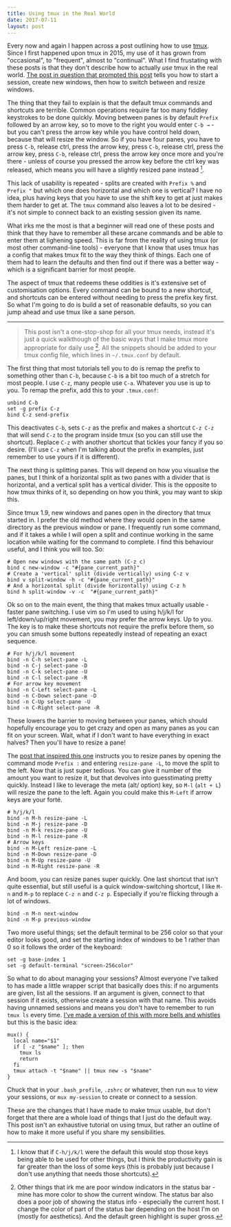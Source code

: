 ```yaml
---
title: Using tmux in the Real World
date: 2017-07-11
layout: post
---
```


Every now and again I happen across a post outlining how to use [tmux](https://tmux.github.io). Since I first happened upon tmux in 2015, my use of it has grown from "occasional", to "frequent", almost to "continual". What I find frustating with these posts is that they don't describe how to actually _use_ tmux in the real world. [The post in question that prompted this post](https://hackernoon.com/a-gentle-introduction-to-tmux-8d784c404340) tells you how to start a session, create new windows, then how to switch between and resize windows.

The thing that they fail to explain is that the default tmux commands and shortcuts are terrible. Common operations require far too many fiddley keystrokes to be done quickly. Moving between panes is by default `Prefix` followed by an arrow key, so to move to the right you would enter `C-b →` - but you can't press the arrow key while you have control held down, because that will resize the window. So if you have four panes, you have to press `C-b`, release ctrl, press the arrow key, press `C-b`, release ctrl, press the arrow key, press `C-b`, release ctrl, press the arrow key once more and you're there - unless of course you pressed the arrow key before the ctrl key was released, which means you will have a slightly resized pane instead [^keybindings-note].

[^keybindings-note]: I know that if `C-h/j/k/l` were the default this would stop those keys being able to be used for other things, but I think the productivity gain is far greater than the loss of some keys (this is probably just because I don't use anything that needs those shortcuts).

This lack of usability is repeated - splits are created with `Prefix %` and `Prefix "` but which one does horizontal and which one is vertical? I have no idea, plus having keys that you have to use the shift key to get at just makes them harder to get at. The `tmux` command also leaves a lot to be desired - it's not simple to connect back to an existing session given its name.

What irks me the most is that a beginner will read one of these posts and think that they have to remember all these arcane commands and be able to enter them at lighening speed. This is far from the reality of using tmux (or most other command-line tools) - everyone that I know that uses tmux has a config that makes tmux fit to the way they think of things. Each one of them had to learn the defaults and then find out if there was a better way - which is a significant barrier for most people.

The aspect of tmux that redeems these oddities is it's extensive set of customisation options. Every command can be bound to a new shortcut, and shortcuts can be entered without needing to press the prefix key first. So what I'm going to do is build a set of reasonable defaults, so you can jump ahead and use tmux like a sane person.

---

> This post isn't a one-stop-shop for all your tmux needs, instead it's just a quick walkthough of the basic ways that I make tmux more appropriate for daily use [^other-notes]. All the snippets should be added to your tmux config file, which lines in `~/.tmux.conf` by default.  

[^other-notes]: Other things that irk me are poor window indicators in the status bar - mine has more color to show the current window. The status bar also does a poor job of showing the status info - especially the current host. I change the color of part of the status bar depending on the host I'm on (mostly for aesthetics). And the default green highlight is super gross.

The first thing that most tutorials tell you to do is remap the prefix to something other than `C-b`, because `C-b` is a bit too much of a stretch for most people. I use `C-z`, many people use `C-a`. Whatever you use is up to you. To remap the prefix, add this to your `.tmux.conf`:

```
unbind C-b
set -g prefix C-z
bind C-z send-prefix
```

This deactivates `C-b`, sets `C-z` as the prefix and makes a shortcut `C-z C-z` that will send `C-z` to the program inside tmux (so you can still use the shortcut). Replace `C-z` with another shortcut that tickles your fancy if you so desire. (I'll use `C-z` when I'm talking about the prefix in examples, just remember to use yours if it is different).

The next thing is splitting panes. This will depend on how you visualise the panes, but I think of a horizontal split as two panes with a divider that is horizontal, and a vertical split has a vertical divider. This is the opposite to how tmux thinks of it, so depending on how you think, you may want to skip this.

Since tmux 1.9, new windows and panes open in the directory that tmux started in. I prefer the old method where they would open in the same directory as the previous window or pane. I frequently run some command, and if it takes a while I will open a split and continue working in the same location while waiting for the command to complete. I find this behaviour useful, and I think you will too. So:

```
# Open new windows with the same path (C-z c)
bind c new-window -c "#{pane_current_path}"
# Create a 'vertical' split (divide vertically) using C-z v
bind v split-window -h -c "#{pane_current_path}"
# And a horizontal split (divide horizontally) using C-z h
bind h split-window -v -c  "#{pane_current_path}"
```

Ok so on to the main event, the thing that makes tmux actually usable - faster pane switching. I use vim so I'm used to using h/j/k/l for left/down/up/right movement, you may prefer the arrow keys. Up to you. The key is to make these shortcuts not require the prefix before them, so you can smush some buttons repeatedly instead of repeating an exact sequence.

```
# For h/j/k/l movement
bind -n C-h select-pane -L
bind -n C-j select-pane -D
bind -n C-k select-pane -U
bind -n C-l select-pane -R
# For arrow key movement
bind -n C-Left select-pane -L
bind -n C-Down select-pane -D
bind -n C-Up select-pane -U
bind -n C-Right select-pane -R
```

These lowers the barrier to moving between your panes, which should hopefully encourage you to get crazy and open as many panes as you can fit on your screen. Wait, what if I don't want to have everything in exact halves? Then you'll have to resize a pane!

The [post that inspired this one](https://hackernoon.com/a-gentle-introduction-to-tmux-8d784c404340) instructs you to resize panes by opening the command mode `Prefix :` and entering `resize-pane -L`, to move the split to the left. Now that is just super tedious. You can give it number of the amount you want to resize it, but that devolves into guesstimating pretty quickly. Instead I like to leverage the meta (alt/ option) key, so `M-l` (`alt + L`) will resize the pane to the left. Again you could make this `M-Left` if arrow keys are your forté.

```
# h/j/k/l
bind -n M-h resize-pane -L
bind -n M-j resize-pane -D
bind -n M-k resize-pane -U
bind -n M-l resize-pane -R
# Arrow keys
bind -n M-Left resize-pane -L
bind -n M-Down resize-pane -D
bind -n M-Up resize-pane -U
bind -n M-Right resize-pane -R
```

And boom, you can resize panes super quickly. One last shortcut that isn't quite essential, but still useful is a quick window-switching shortcut, I like `M-n` and `M-p` to replace `C-z n` and `C-z p`. Especially if you're flicking through a lot of windows.

```
bind -n M-n next-window
bind -n M-p previous-window
```

Two more useful things; set the default terminal to be 256 color so that your editor looks good, and set the starting index of windows to be 1 rather than 0 so it follows the order of the keyboard:

```
set -g base-index 1
set -g default-terminal "screen-256color"
```

So what to do about managing your sessions? Almost everyone I've talked to has made a little wrapper script that basically does this: if no arguments are given, list all the sessions. If an argument is given, connect to that session if it exists, otherwise create a session with that name. This avoids having unnamed sessions and means you don't have to remember to run `tmux ls` every time. [I've made a version of this with more bells and whistles](https://github.com/javanut13/dotfiles/blob/master/shell/autoload/mux.sh) but this is the basic idea:

```shell
mux() {
  local name="$1"
  if [ -z "$name" ]; then
    tmux ls
    return
  fi
  tmux attach -t "$name" || tmux new -s "$name"
}
```

Chuck that in your `.bash_profile`, `.zshrc` or whatever, then run `mux` to view your sessions, or `mux my-session` to create or connect to a session.

These are the changes that I have made to make tmux usable, but don't forget that there are a whole load of things that I just do the default way. This post isn't an exhaustive tutorial on using tmux, but rather an outline of how to make it more useful if you share my sensibilities.

